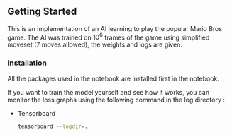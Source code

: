 ## Getting Started
This is an implementation of an AI learning to play the popular Mario Bros game.
The AI was trained on $10^6$ frames of the game using simplified moveset (7 moves allowed), the weights and logs are given.
### Installation
All the packages used in the notebook are installed first in the notebook.

If you want to train the model yourself and see how it works, you can monitor the loss graphs using the following command in the log directory :

* Tensorboard
  ```sh
  tensorboard --logdir=. 
  ```

